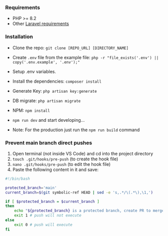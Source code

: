 ### Requirements
- PHP >= 8.2
- Other [Laravel requirements](https://laravel.com/docs/12.x/deployment#server-requirements)

### Installation
- Clone the repo: `git clone [REPO_URL] [DIRECTORY_NAME]`
- Create `.env` file from the example file: `php -r "file_exists('.env') || copy('.env.example', '.env');"`
- Setup .env variables.
- Install the dependencies: `composer install`
- Generate Key: `php artisan key:generate`
- DB migrate: `php artisan migrate`

- NPM: `npm install`
- `npm run dev` and start developing...
- Note: For the production just run the `npm run build` command

### Prevent main branch direct pushes
1. Open terminal (not inside VS Code) and cd into the project directory
2. `touch .git/hooks/pre-push` (to create the hook file)
3. `nano .git/hooks/pre-push` (to edit the hook file)
4. Paste the following content in it and save:

```sh
#!/bin/bash

protected_branch='main'
current_branch=$(git symbolic-ref HEAD | sed -e 's,.*/\(.*\),\1,')

if [ $protected_branch = $current_branch ]
then
    echo "${protected_branch} is a protected branch, create PR to merge"
    exit 1 # push will not execute
else
    exit 0 # push will execute
fi
```
